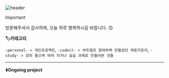 ![header](https://capsule-render.vercel.app/api?type=venom&color=gradient&height=200&section=header&text=Thanks%20for%20visiting!&fontColor=auto&fontSize=64)

> [!Important]
> 방문해주셔서 감사하며, 오늘 하루 행복하시길 바랍니다. 😊


**🏷️카테고리**

`-personal- > 개인프로젝트`, `-codeit- > 부트캠프 참여하며 만들었던 레포지토리`, `-study- > 강의 들으며 따라 치거나 실습 과제로 만들어본 것들`

---

**⬇️Ongoing project**
